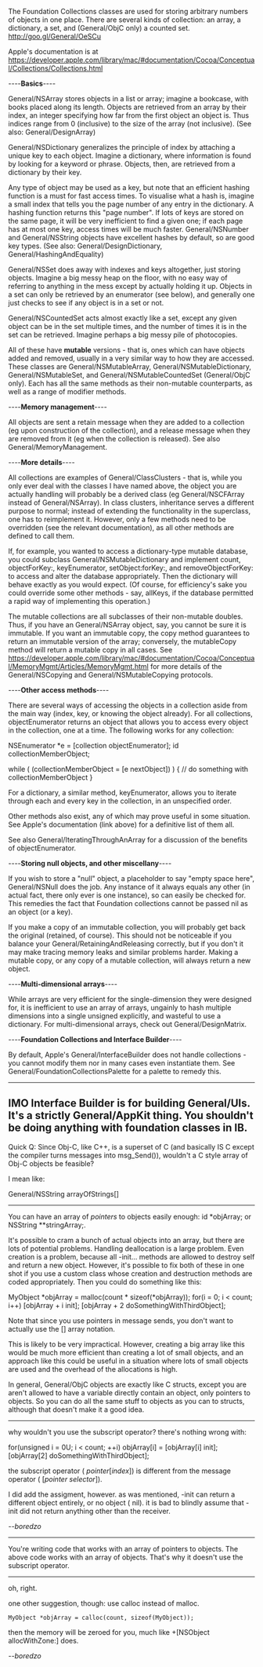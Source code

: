 The Foundation Collections classes are used for storing arbitrary numbers of objects in one place. There are several kinds of collection: an array, a dictionary, a set, and (General/ObjC only) a counted set. http://goo.gl/General/OeSCu

Apple's documentation is at https://developer.apple.com/library/mac/#documentation/Cocoa/Conceptual/Collections/Collections.html

----**Basics**----

General/NSArray stores objects in a list or array; imagine a bookcase, with books placed along its length. Objects are retrieved from an array by their index, an integer specifying how far from the first object an object is. Thus indices range from 0 (inclusive) to the size of the array (not inclusive). (See also: General/DesignArray)

General/NSDictionary generalizes the principle of index by attaching a unique key to each object. Imagine a dictionary, where information is found by looking for a keyword or phrase. Objects, then, are retrieved from a dictionary by their key.

Any type of object may be used as a key, but note that an efficient hashing function is a must for fast access times. To visualise what a hash is, imagine a small index that tells you the page number of any entry in the dictionary. A hashing function returns this "page number". If lots of keys are stored on the same page, it will be very inefficient to find a given one; if each page has at most one key, access times will be much faster. General/NSNumber and General/NSString objects have excellent hashes by default, so are good key types. (See also: General/DesignDictionary, General/HashingAndEquality)

General/NSSet does away with indexes and keys altogether, just storing objects. Imagine a big messy heap on the floor, with no easy way of referring to anything in the mess except by actually holding it up. Objects in a set can only be retrieved by an enumerator (see below), and generally one just checks to see if any object is in a set or not.

General/NSCountedSet acts almost exactly like a set, except any given object can be in the set multiple times, and the number of times it is in the set can be retrieved. Imagine perhaps a big messy pile of photocopies.

All of these have **mutable** versions - that is, ones which can have objects added and removed, usually in a very similar way to how they are accessed. These classes are General/NSMutableArray, General/NSMutableDictionary, General/NSMutableSet, and General/NSMutableCountedSet (General/ObjC only). Each has all the same methods as their non-mutable counterparts, as well as a range of modifier methods.

----**Memory management**----

All objects are sent a retain message when they are added to a collection (eg upon construction of the collection), and a release message when they are removed from it (eg when the collection is released). See also General/MemoryManagement.

----**More details**----

All collections are examples of General/ClassClusters - that is, while you only ever deal with the classes I have named above, the object you are actually handling will probably be a derived class (eg General/NSCFArray instead of General/NSArray). In class clusters, inheritance serves a different purpose to normal; instead of extending the functionality in the superclass, one has to reimplement it. However, only a few methods need to be overridden (see the relevant documentation), as all other methods are defined to call them.

If, for example, you wanted to access a dictionary-type mutable database, you could subclass General/NSMutableDictionary and implement count, objectForKey:, keyEnumerator, setObject:forKey:, and removeObjectForKey: to access and alter the database appropriately. Then the dictionary will behave exactly as you would expect. (Of course, for efficiency's sake you could override some other methods - say, allKeys, if the database permitted a rapid way of implementing this operation.)

The mutable collections are all subclasses of their non-mutable doubles. Thus, if you have an General/NSArray object, say, you cannot be sure it is immutable. If you want an immutable copy, the copy method guarantees to return an immutable version of the array; conversely, the mutableCopy method will return a mutable copy in all cases. See https://developer.apple.com/library/mac/#documentation/Cocoa/Conceptual/MemoryMgmt/Articles/MemoryMgmt.html for more details of the General/NSCopying and General/NSMutableCopying protocols.

----**Other access methods**----

There are several ways of accessing the objects in a collection aside from the main way (index, key, or knowing the object already). For all collections, objectEnumerator returns an object that allows you to access every object in the collection, one at a time. The following works for any collection:

    
 NSEnumerator *e = [collection objectEnumerator];
 id collectionMemberObject;
 
 while ( (collectionMemberObject = [e nextObject]) ) {
     // do something with collectionMemberObject
 }


For a dictionary, a similar method, keyEnumerator, allows you to iterate through each and every key in the collection, in an unspecified order.

Other methods also exist, any of which may prove useful in some situation. See Apple's documentation (link above) for a definitive list of them all.

See also General/IteratingThroughAnArray for a discussion of the benefits of objectEnumerator.

----**Storing null objects, and other miscellany**----

If you wish to store a "null" object, a placeholder to say "empty space here", General/NSNull does the job. Any instance of it always equals any other (in actual fact, there only ever is one instance), so can easily be checked for. This remedies the fact that Foundation collections cannot be passed nil as an object (or a key).

If you make a copy of an immutable collection, you will probably get back the original (retained, of course). This should not be noticeable if you balance your General/RetainingAndReleasing correctly, but if you don't it may make tracing memory leaks and similar problems harder. Making a mutable copy, or any copy of a mutable collection, will always return a new object.

----**Multi-dimensional arrays**----

While arrays are very efficient for the single-dimension they were designed for, it is inefficient to use an array of arrays, ungainly to hash multiple dimensions into a single unsigned explicitly, and wasteful to use a dictionary. For multi-dimensional arrays, check out General/DesignMatrix.

----**Foundation Collections and Interface Builder**----

By default, Apple's General/InterfaceBuilder does not handle collections - you cannot modify them nor in many cases even instantiate them. See General/FoundationCollectionsPalette for a palette to remedy this.

----

IMO Interface Builder is for building General/UIs. It's a strictly General/AppKit thing. You shouldn't be doing anything with foundation classes in IB.
----
Quick Q:
Since Obj-C, like C++, is a superset of C (and basically IS C except the compiler turns messages into msg_Send()), wouldn't a C style array of Obj-C objects be feasible?

I mean like:

    
General/NSString arrayOfStrings[]


----

You can have an array of *pointers* to objects easily enough:     id *objArray; or     NSString **stringArray;.

It's possible to cram a bunch of actual objects into an array, but there are lots of potential problems. Handling deallocation is a large problem. Even creation is a problem, because all     -init... methods are allowed to destroy     self and return a new object. However, it's possible to fix both of these in one shot if you use a custom class whose creation and destruction methods are coded appropriately. Then you could do something like this:
    
 MyObject *objArray = malloc(count * sizeof(*objArray));
 for(i = 0; i < count; i++)
     [objArray + i init];
 [objArray + 2 doSomethingWithThirdObject];

Note that since you use pointers in message sends, you don't want to actually use the [] array notation.

This is likely to be very impractical. However, creating a big array like this would be much more efficient than creating a lot of small objects, and an approach like this could be useful in a situation where lots of small objects are used and the overhead of the allocations is high.

In general, General/ObjC objects are exactly like C structs, except you are aren't allowed to have a variable directly contain an object, only pointers to objects. So you can do all the same stuff to objects as you can to structs, although that doesn't make it a good idea.

----

why wouldn't you use the subscript operator? there's nothing wrong with:

    
 for(unsigned i = 0U; i < count; ++i)
 	objArray[i] = [objArray[i] init];
 [objArray[2] doSomethingWithThirdObject];


the subscript operator (    *pointer*[*index*]) is different from the message operator (    [*pointer* *selector*]).

I did add the assigment, however. as was mentioned,     -init can return a different object entirely, or no object (    nil). it is bad to blindly assume that     -init did not return anything other than the receiver.

*--boredzo*

----

You're writing code that works with an array of pointers to objects. The above code works with an array of objects. That's why it doesn't use the subscript operator.

----

oh, right.

one other suggestion, though: use calloc instead of malloc.

    MyObject *objArray = calloc(count, sizeof(MyObject));

then the memory will be zeroed for you, much like     +[NSObject allocWithZone:] does.

*--boredzo*